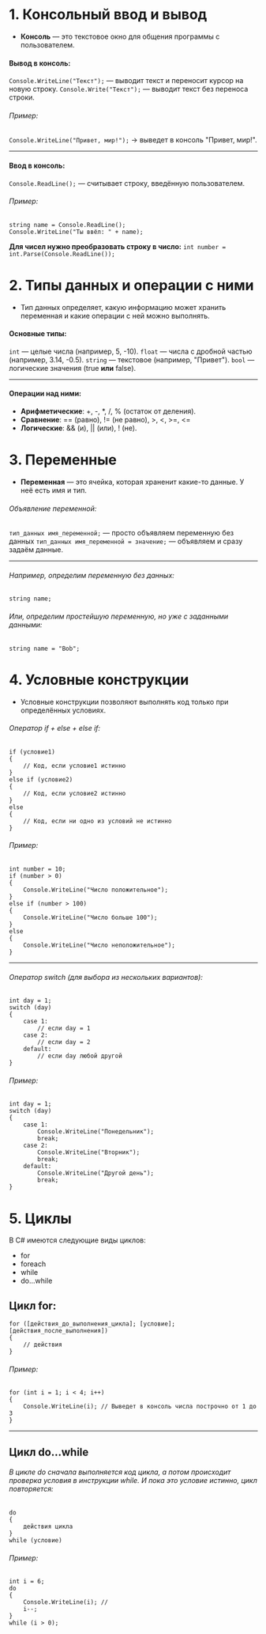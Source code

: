 
# 1. Консольный ввод и вывод
* **Консоль** — это текстовое окно для общения программы с пользователем.

#### Вывод в консоль:

```Console.WriteLine("Текст");``` — выводит текст и переносит курсор на новую строку.
```Console.Write("Текст");``` — выводит текст без переноса строки.

###### Пример: 
```Console.WriteLine("Привет, мир!");``` → выведет в консоль "Привет, мир!".

---


#### Ввод в консоль:

```Console.ReadLine();``` — считывает строку, введённую пользователем.

###### Пример:
```
string name = Console.ReadLine();
Console.WriteLine("Ты ввёл: " + name);
```

**Для чисел нужно преобразовать строку в число:**
```int number = int.Parse(Console.ReadLine());```

# 2. Типы данных и операции с ними
* Тип данных определяет, какую информацию может хранить переменная и какие операции с ней можно выполнять.

#### Основные типы:

```int``` — целые числа (например, 5, -10).
```float``` — числа с дробной частью (например, 3.14, -0.5).
```string``` — текстовое (например, "Привет").
``bool`` — логические значения (true **или** false).

---

#### Операции над ними:
* **Арифметические**: +, -, *, /, % (остаток от деления).
* **Сравнение**: == (равно), != (не равно), >, <, >=, <=
* **Логические**: && (и), || (или), ! (не).

# 3. Переменные
* **Переменная** — это ячейка, которая храненит какие-то данные. У неё есть имя и тип.

###### Объявление переменной:
```тип_данных имя_переменной;``` — просто объявляем переменную без данных
```тип_данных имя_переменной = значение;``` — объявляем и сразу задаём данные.

---

###### Например, определим переменную без данных:
```
string name;
```

###### Или, определим простейшую переменную, но уже с заданными данными:
```
string name = "Bob";
```

# 4. Условные конструкции
* Условные конструкции позволяют выполнять код только при определённых условиях.

###### Оператор if + else + else if:
```
if (условие1)
{
    // Код, если условие1 истинно
}
else if (условие2)
{
    // Код, если условие2 истинно
}
else
{
    // Код, если ни одно из условий не истинно
}
```

###### Пример:
```
int number = 10;
if (number > 0)
{
    Console.WriteLine("Число положительное");
}
else if (number > 100)
{
    Console.WriteLine("Число больше 100");
}
else
{
    Console.WriteLine("Число неположительное");
}
```

--- 

###### Оператор switch (для выбора из нескольких вариантов):
```
int day = 1;
switch (day)
{
    case 1:
        // если day = 1
    case 2:
        // если day = 2
    default:
        // если day любой другой
}
```

###### Пример:
```
int day = 1;
switch (day)
{
    case 1:
        Console.WriteLine("Понедельник");
        break;
    case 2:
        Console.WriteLine("Вторник");
        break;
    default:
        Console.WriteLine("Другой день");
        break;
}
```

# 5. Циклы
В C# имеются следующие виды циклов:
* for
* foreach
* while
* do...while

## Цикл for:
```
for ([действия_до_выполнения_цикла]; [условие]; [действия_после_выполнения])
{
    // действия
}
```

###### Пример:
```
for (int i = 1; i < 4; i++)
{
    Console.WriteLine(i); // Выведет в консоль числа построчно от 1 до 3
}
```

---

## Цикл do...while
###### В цикле do сначала выполняется код цикла, а потом происходит проверка условия в инструкции while. И пока это условие истинно, цикл повторяется:
```
do
{
    действия цикла
}
while (условие)
```

###### Пример:
```
int i = 6;
do
{
    Console.WriteLine(i); //
    i--;
}
while (i > 0);
```